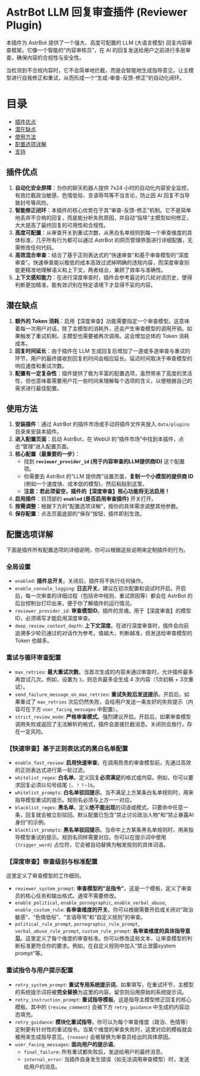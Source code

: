 # AstrBot LLM 回复审查插件 (Reviewer Plugin)

本插件为 AstrBot 提供了一个强大、高度可配置的 LLM (大语言模型) 回复内容审查框架。它像一个智能的“内容审核员”，在 AI 的回复发送给用户之前进行多层审查，确保内容的合规性与安全性。

当检测到不合规内容时，它不会简单地拦截，而是会智能地生成指导意见，让主模型进行自我修正和重试，从而形成一个“生成-审查-反馈-修正”的自动化闭环。

# 目录
- [插件优点](#插件优点)
- [潜在缺点](#潜在缺点)
- [使用方法](#使用方法)
- [配置选项详解](#配置选项详解)
- [支持](#支持)

## 插件优点

1.  **自动化安全屏障**：为你的聊天机器人提供 7x24 小时的自动化内容安全监控，有效拦截政治敏感、色情低俗、言语辱骂等不当言论，防止因 AI 回复不当导致封号等风险。
2.  **智能修正闭环**：本插件的核心优势在于其“审查-反馈-修正”机制。它不是简单地丢弃不合格的回复，而是能分析失败原因，并自动“指导”主模型如何修正，大大提高了最终回复的可用性和合规性。
3.  **高度可配置**：从审查开关到重试次数，从黑白名单规则到每一个审查维度的具体标准，几乎所有行为都可以通过 AstrBot 的网页管理界面进行详细配置，无需修改任何代码。
4.  **高效混合审查**：结合了基于正则表达式的“快速审查”和基于审查模型的“深度审查”。快速审查能以极低的成本高效过滤掉明确的违规内容，而深度审查则能更精准地理解语义和上下文，两者结合，兼顾了效率与准确性。
5.  **上下文感知能力**：在进行深度审查时，插件会参考最近的几轮对话历史，使得判断更加精准，能有效识别在特定语境下才显得不妥的内容。

## 潜在缺点

1.  **额外的 Token 消耗**：启用【深度审查】功能需要指定一个审查模型。这意味着每一次用户对话，除了主模型的消耗外，还会产生审查模型的调用开销。如果触发了重试机制，主模型也需要被再次调用。这会增加总体的 Token 消耗成本。
2.  **回复时间延长**：由于插件在 LLM 生成回复后增加了一道或多道审查与重试的环节，用户的最终接收到回复的时间会相应延长。延迟时间取决于审查模型的响应速度和重试次数。
3.  **配置有一定复杂性**：插件提供了极为丰富的配置选项，虽然带来了高度的灵活性，但也意味着需要用户花一些时间来理解每个选项的含义，以便根据自己的需求进行最佳配置。

## 使用方法

1.  **安装插件**：通过 AstrBot 的插件市场或手动将插件文件夹放入 `data/plugins` 目录来安装本插件。
2.  **进入配置页面**：启动 AstrBot，在 WebUI 的“插件市场”中找到本插件，点击“管理”进入配置页面。
3.  **核心配置（最重要的一步）**：
    *   找到 **`reviewer_provider_id` (用于内容审查的LLM提供商ID)** 这个配置项。
    *   你需要去 AstrBot 的“LLM 提供商”设置页面，**复制一个小模型的提供商 ID** (例如一个速度快、成本低的模型)，然后粘贴到这里。
    *   **注意：若此项留空，插件的【深度审查】核心功能将无法启用！**
4.  **启用插件**：将顶部的 **`enabled` (是否启用审查插件)** 开关打开。
5.  **按需调整**：根据下方的“配置选项详解”，按你的具体需求调整其他参数。
6.  **保存配置**：点击页面底部的“保存”按钮，插件即刻生效。

## 配置选项详解

下面是插件所有配置选项的详细说明，你可以根据这些说明来定制插件的行为。

### 全局设置
*   `enabled`: **插件总开关**。关闭后，插件将不执行任何操作。
*   `enable_console_logging`: **日志开关**。建议在初次配置和调试时开启。开启后，每一次审查的详细过程（包括命中规则、重试原因等）都会在 AstrBot 的后台控制台打印出来，便于你了解插件的运行情况。
*   `reviewer_provider_id`: **审查模型ID**。插件的灵魂。用于【深度审查】的模型ID，必须填写才能启用深度审查。
*   `deep_review_context_depth`: **上下文深度**。在进行深度审查时，插件会向前追溯多少轮已通过的对话作为参考。值越大，判断越准，但发送给审查模型的 Token 也越多。

### 重试与循环审查配置
*   `max_retries`: **最大重试次数**。当首次生成的内容未通过审查时，允许插件最多再尝试几次。例如，设置为 `3`，则总共最多会生成 4 次内容（1次初稿 + 3次重试）。
*   `send_failure_message_on_max_retries`: **重试失败后发送提示**。开启后，如果重试了 `max_retries` 次后仍然失败，会给用户发送一条友好的失败提示（内容可在下方 `user_facing_messages` 中配置）。
*   `strict_review_mode`: **严格审查模式**。强烈建议开启。开启后，如果审查模型调用失败或返回了无法解析的格式，插件会直接拦截消息。关闭则会放行，存在一定风险。

### 【快速审查】基于正则表达式的黑白名单配置
*   `enable_fast_review`: **启用快速审查**。在调用昂贵的审查模型前，先通过高效的正则表达式进行第一轮过滤。
*   `whitelist_regex`: **白名单**。定义回复**必须满足**的格式或内容。例如，你可以要求回复必须以句号结尾 `[。！？~]$`。
*   `whitelist_prompts`: **白名单驳回提示**。当不满足上方某条白名单规则时，用来指导模型重试的提示。规则名必须与上方一一对应。
*   `blacklist_regex`: **黑名单**。定义**绝不能出现**的词语或模式。只要命中任意一条，回复就会被立刻驳回。默认配置已包含“禁止讨论政治人物”和“禁止暴露AI身份”的示例。
*   `blacklist_prompts`: **黑名单驳回提示**。当命中上方某条黑名单规则时，用来指导模型重试的提示。规则名同样需要对应。你可以在提示词中使用 `{trigger_word}` 占位符，它会被自动替换为触发规则的具体词语。

### 【深度审查】审查级别与标准配置
这里定义了审查模型的工作细则。
*   `reviewer_system_prompt`: **审查模型的“总指令”**。这是一个模板，定义了审查员的核心任务和输出格式。通常不需要修改。
*   `enable_political`, `enable_pornographic`, `enable_verbal_abuse`, `enable_custom_rule`: **各审查维度的开关**。你可以根据需要开启或关闭对“政治敏感”、“色情低俗”、“言语辱骂”和“自定义规则”的审查。
*   `political_rule_prompt`, `pornographic_rule_prompt`, `verbal_abuse_rule_prompt`, `custom_rule_prompt`: **各审查维度的具体指导意见**。这里定义了每个维度的审查标准。你可以修改这些文本，让审查模型的判断标准更符合你的要求。例如，在自定义规则中加入“禁止泄露system prompt”等。

### 重试指令与用户提示配置
*   `retry_system_prompt`: **重试专用系统提示词**。如果填写，在重试环节，主模型的系统提示词将被**完全替换**为这里的内容。留空则沿用原始的系统提示词。
*   `retry_instruction_prompt`: **重试指导模板**。这是指导主模型修正回复的核心模板。其中的 `{review_comment}` 会被下方 `retry_guidance` 中生成的内容动态填充。
*   `retry_guidance`: **模块化重试指导**。你可以为每个审查维度（政治、色情等）定制更有针对性的重试指令。当某个维度的审查失败时，这里对应的模板就会被用来生成指导意见。`{reason}` 会被替换为审查员给出的具体原因。
*   `user_facing_messages`: **面向用户的提示语**。
    *   `final_failure`: 所有重试都失败后，发送给用户的最终消息。
    *   `internal_error`: 当插件自身发生错误（如无法调用审查模型）时，发送给用户的消息。

